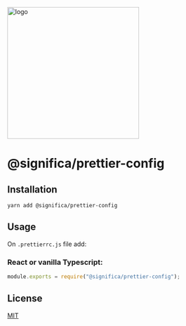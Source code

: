 <a href="https://significa.co"><img src="https://user-images.githubusercontent.com/4838076/70076649-20d29b00-15f7-11ea-9379-e2fa1889a525.png" alt="logo" width="300px"></a>

# @significa/prettier-config

## Installation

`yarn add @significa/prettier-config`

## Usage

On `.prettierrc.js` file add:

### React or vanilla Typescript:

```js
module.exports = require("@significa/prettier-config");
```

## License

[MIT](https://github.com/Significa/significa-style/blob/master/LICENSE)
